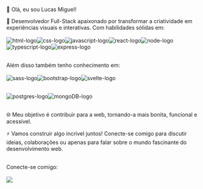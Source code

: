 👋 Olá, eu sou Lucas Miguel!

🚀 Desenvolvedor Full-Stack apaixonado por transformar a criatividade em experiências visuais e interativas. Com habilidades sólidas em:<br><br>
<img src="https://img.shields.io/badge/HTML5-E34F26?style=for-the-badge&logo=html5&logoColor=white" alt="html-logo"><img src="https://img.shields.io/badge/CSS3-1572B6?style=for-the-badge&logo=css3&logoColor=white" alt="css-logo"><img src="https://img.shields.io/badge/JavaScript-F7DF1E?style=for-the-badge&logo=javascript&logoColor=black" alt="javascript-logo"><img src="https://img.shields.io/badge/React-20232A?style=for-the-badge&logo=react&logoColor=61DAFB" alt="react-logo"><img src="https://img.shields.io/badge/Node.js-43853D?style=for-the-badge&logo=node.js&logoColor=white" alt="node-logo"><img src="https://img.shields.io/badge/TypeScript-007ACC?style=for-the-badge&logo=typescript&logoColor=white" alt="typescript-logo"><img src="https://img.shields.io/badge/Express.js-404D59?style=for-the-badge" alt="express-logo"><br><br>

Além disso também tenho conhecimento em:<br><br>
<img src="https://img.shields.io/badge/Sass-CC6699?style=for-the-badge&logo=sass&logoColor=white" alt="sass-logo"><img src="https://img.shields.io/badge/Bootstrap-563D7C?style=for-the-badge&logo=bootstrap&logoColor=white" alt="bootstrap-logo"><img src="https://img.shields.io/badge/Svelte-4A4A55?style=for-the-badge&logo=svelte&logoColor=FF3E00" alt="svelte-logo"><br><br>

<img src="https://img.shields.io/badge/PostgreSQL-316192?style=for-the-badge&logo=postgresql&logoColor=white" alt="postgres-logo"><img src="https://img.shields.io/badge/MongoDB-4EA94B?style=for-the-badge&logo=mongodb&logoColor=white" alt="mongoDB-logo"><br><br>

🌐 Meu objetivo é contribuir para a web, tornando-a mais bonita, funcional e acessível.

⚡ Vamos construir algo incrível juntos! Conecte-se comigo para discutir ideias, colaborações ou apenas para falar sobre o mundo fascinante do desenvolvimento web.

<br>
Conecte-se comigo:
<br><br>
<a href="https://www.linkedin.com/in/lucas-rodrigues-de-abreu/"><img src="https://img.shields.io/badge/LinkedIn-0077B5?style=for-the-badge&logo=linkedin&logoColor=white"></a>


